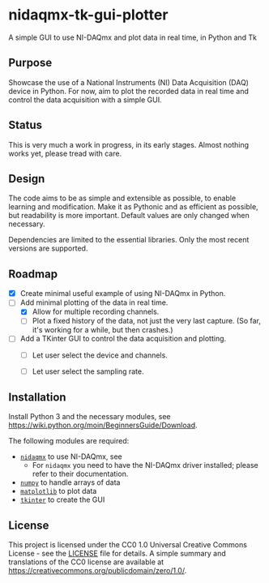 # nidaqmx-tk-gui-plotter

A simple GUI to use NI-DAQmx and plot data in real time, in Python and Tk

## Purpose

Showcase the use of a National Instruments (NI) Data Acquisition (DAQ) device in Python.
For now, aim to plot the recorded data in real time and control the data acquisition with a simple GUI.

## Status

This is very much a work in progress, in its early stages.
Almost nothing works yet, please tread with care.

## Design

The code aims to be as simple and extensible as possible, to enable learning and modification.
Make it as Pythonic and as efficient as possible, but readability is more important.
Default values are only changed when necessary.

Dependencies are limited to the essential libraries.
Only the most recent versions are supported.

## Roadmap

- [x] Create minimal useful example of using NI-DAQmx in Python.
- [ ] Add minimal plotting of the data in real time.
     - [x] Allow for multiple recording channels.
     - [ ] Plot a fixed history of the data, not just the very last capture.
           (So far, it's working for a while, but then crashes.)
- [ ] Add a TKinter GUI to control the data acquisition and plotting.
     - [ ] Let user select the device and channels.
     - [ ] Let user select the sampling rate.


## Installation

Install Python 3 and the necessary modules, see <https://wiki.python.org/moin/BeginnersGuide/Download>.

The following modules are required:

- [`nidaqmx`](https://nidaqmx-python.readthedocs.io/) to use NI-DAQmx, see 
    - For `nidaqmx` you need to have the NI-DAQmx driver installed; please refer to their documentation.
- [`numpy`](https://numpy.org/) to handle arrays of data
- [`matplotlib`](https://matplotlib.org/) to plot data
- [`tkinter`](https://docs.python.org/3/library/tkinter.html) to create the GUI


## License

This project is licensed under the CC0 1.0 Universal Creative Commons License - see the [LICENSE](LICENSE) file for details.
A simple summary and translations of the CC0 license are available at <https://creativecommons.org/publicdomain/zero/1.0/>.
